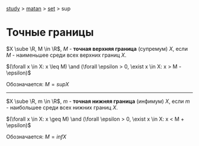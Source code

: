 [study](../../) > [matan](../../) > [set](../) > sup

# Точные границы

$X \sube \R, M \in \R$, $M$ - **точная верхняя граница** (супремум) $X$, если $M$ - наименьшее среди всех верхних границ $X$.

$(\forall x \in X: x \leq M) \and (\forall \epsilon > 0,  \exist x \in X: x > M - \epsilon)$

Обозначается: $M = supX$ 

-----

$X \sube \R, m \in \R$, $m$ - **точная нижняя граница** (инфимум) $X$, если $m$ - наибольшее среди всех нижних границ $X$.

$(\forall x \in X: x \geq M) \and (\forall \epsilon > 0,  \exist x \in X: x < M + \epsilon)$

Обозначается: $M = infX$ 